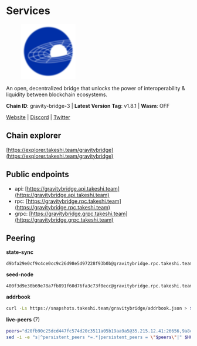 # Services

<figure><img src="https://github.com/takeshi-val/Logo/raw/main/gravitybridge.png" width="150" alt=""><figcaption></figcaption></figure>

An open, decentralized bridge that unlocks the power of  interoperability & liquidity between blockchain ecosystems.

**Chain ID**: gravity-bridge-3 | **Latest Version Tag**: v1.8.1 | **Wasm**: OFF

[Website](https://www.gravitybridge.net) | [Discord](https://discord.gg/ARV8dTSjAk) | [Twitter](https://twitter.com/gravity_bridge)

## Chain explorer
[https://explorer.takeshi.team/gravitybridge](https://explorer.takeshi.team/gravitybridge)

## Public endpoints

* api: [https://gravitybridge.api.takeshi.team](https://gravitybridge.api.takeshi.team)
* rpc: [https://gravitybridge.rpc.takeshi.team](https://gravitybridge.rpc.takeshi.team)
* grpc: [https://gravitybridge.grpc.takeshi.team](https://gravitybridge.grpc.takeshi.team)

## Peering

**state-sync**

```text
d9bfa29e0cf9c4ce0cc9c26d98e5d97228f93b0b@gravitybridge.rpc.takeshi.team:26656
```

**seed-node**

```text
400f3d9e30b69e78a7fb891f60d76fa3c73f0ecc@gravitybridge.rpc.takeshi.team:26659
```

**addrbook**
```bash
curl -Ls https://snapshots.takeshi.team/gravitybridge/addrbook.json > $HOME/.gravity/config/addrbook.json
```

**live-peers** (7)
```bash
peers="d20fb90c25dcd447fc574d20c3511a05b19aa9a5@35.215.12.41:26656,9a8c4af7574a5d1fcd5e89f755348c7b6df3b4be@142.132.158.93:14256,decc9e5b4f785a5b0b2cb6c0fe5b341ebc5d7211@136.244.112.224:26656,46374f308b7cbf6a8d8242bad8666760b433cb9d@62.171.164.145:26656,d9bfa29e0cf9c4ce0cc9c26d98e5d97228f93b0b@65.109.88.38:26656,ca9d9d0605f178fbba3bdf92e13719ab9dce0fc7@23.88.59.82:26656,df243a4c65b436fb4c81bf71b83ce9de865fea5a@213.239.207.165:26656"
sed -i -e "s|^persistent_peers *=.*|persistent_peers = \"$peers\"|" $HOME/.gravity/config/config.toml
```
